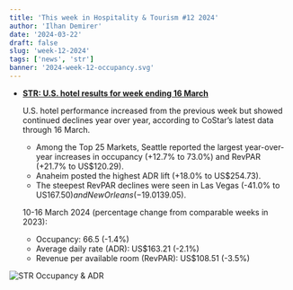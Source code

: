 ```yaml
---
title: 'This week in Hospitality & Tourism #12 2024'
author: 'Ilhan Demirer'
date: '2024-03-22'
draft: false
slug: 'week-12-2024'
tags: ['news', 'str']
banner: '2024-week-12-occupancy.svg'
---
```


- **[STR: U.S. hotel results for week ending 16 March](https://str.com/press-release/us-hotel-results-week-ending-16-march)**

  U.S. hotel performance increased from the previous week but showed continued declines year over year, according to CoStar’s latest data through 16 March.

  - Among the Top 25 Markets, Seattle reported the largest year-over-year increases in occupancy (+12.7% to 73.0%) and RevPAR (+21.7% to US$120.29).
  - Anaheim posted the highest ADR lift (+18.0% to US$254.73).
  - The steepest RevPAR declines were seen in Las Vegas (-41.0% to US$167.50) and New Orleans (-19.0% to US$139.05).

  10-16 March 2024 (percentage change from comparable weeks in 2023):

  - Occupancy: 66.5 (-1.4%)
  - Average daily rate (ADR): US$163.21 (-2.1%)
  - Revenue per available room (RevPAR): US$108.51 (-3.5%)

![STR Occupancy & ADR](/images/blogimages/2024-week-12-occupancy.svg)
